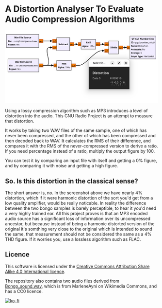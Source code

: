 # A Distortion Analyser To Evaluate Audio Compression Algorithms
![The analyser as seen in GNU Radio Companion](ratio-mp3-distortion-rms.jpg)

Using a lossy compression algorithm such as MP3 introduces a level of distortion into the audio. This GNU Radio Project is an attempt to measure that distortion.

It works by taking two WAV files of the same sample, one of which has never been compressed, and the other of which has been compressed and then decoded back to WAV. It calculates the RMS of their difference, and compares it with the RMS of the never-compressed version to derive a ratio. If you need  percentage instead of a ratio, multiply the output figure by 100.

You can test it by comparing an input file with itself and getting a 0% figure, and by comparing it with noise and getting a high figure.

## So. Is this distortion in the classical sense?

The short answer is, no. In the screenshot above we have nearly 4% distortion, which if it were harmonic distortion of the sort you'd get from a low quality amplifier, would be really noticable. In reality the difference between the two bongo samples is barely perceptible, to hear it you'd need a very highly trained ear. All this project proves is that an MP3 encoded audio source has a significant loss of information over its uncompressed ancestor, but because instead of being a harmonic distorted version of the original it's somthing very close to the original which is intended to sound the same, that measurement should not be considered the same as a 4% THD figure. If it worries you, use a lossless algorithm such as FLAC.

## Licence

This software is licensed under the [Creative Commons Attribution Share Alike 4.0 International licence](license.md).

The repository also contains two audio files derived from [Bongo_sound.wav](https://commons.wikimedia.org/wiki/File:Bongo_sound.wav), which is from MarleneAyni on Wikimedia Commons, and has a CC0 licence.

[![ko-fi](https://ko-fi.com/img/githubbutton_sm.svg)](https://ko-fi.com/B0B41FD5UE)

